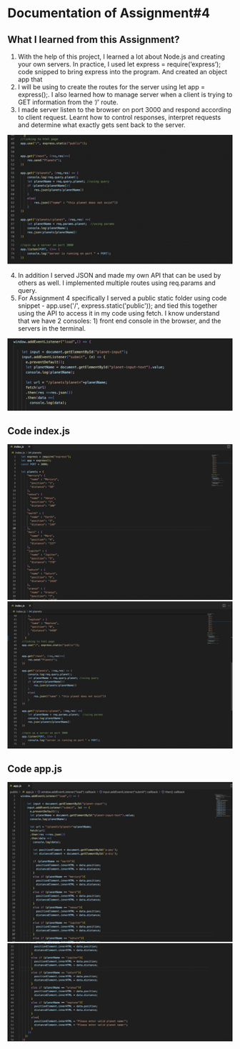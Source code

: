 
# Documentation of Assignment#4


## What I learned from this Assignment?

1) With the help of this project, I learned a lot about Node.js and creating your own servers. In practice, I used  let express = require(‘express’); code snipped  to bring express into the program. 
And created an object app that 
2) I will be using to create the routes for the server using let app = express();. I also learned how to manage server when a client is trying to GET information from the ‘/’ route.
3) I made server listen to the browser on port 3000 and respond according to client request. Learnt how to control responses, interpret requests and determine what exactly gets sent back to the server.

  ![](images/1.png)
  
4) In addition I served JSON and made my own API  that can be used by others as well. I implemented multiple routes using req.params and query.
4) For Assignment 4 specifically I served a public static folder using code snippet - app.use('/', express.static('public')); and tied this together using the API to access it in my code using fetch. I know understand that we have 2 consoles: 1) front end console in the browser, and the servers in the terminal.

  ![](images/2.png)


## Code index.js
  
  ![](images/3.png)
  ![](images/5.png)

## Code app.js
  
  ![](images/6.png)
  ![](images/7.png)

